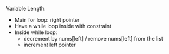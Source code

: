 Variable Length:
- Main for loop: right pointer
- Have a while loop inside with constraint
- Inside while loop:
    - decrement by nums[left] / remove nums[left] from the list
    - increment left pointer 

